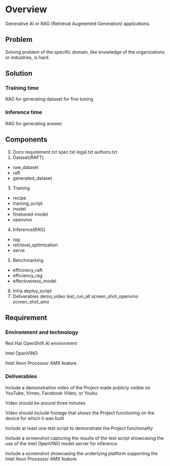# Overview
Generative AI or RAG (Retrieval Augmented Generation) applications.

## Problem
Solving problem of the specific domain, like knowledge of the organizations or industries, is hard.

## Solution

### Training time
RAG for generating dataset for fine tuning

### Inference time
RAG for generating answer

## Components

0. Docs
  requirement.txt
  spec.txt
  legal.txt
  authors.txt
2. Dataset(RAFT)
  - raw_dataset
  - raft
  - generated_dataset
3. Training
  - recipe
  - training_script
  - model
  - finetuned-model
  - openvivo
4. Inference(RAG)
  - rag
  - retrieval_optimization
  - serve
5. Benchmarking
  - efficinecy_raft
  - efficiency_rag
  - effectiveness_model
6. Infra
  deploy_script
7. Deliverables
    demo_video
    test_run_all
    screen_shot_openvino
    screen_shot_amx    
    
## Requirement
### Environment and technology

Red Hat OpenShift AI environment

Intel OpenVINO

Intel Xeon Processor AMX feature

### Deliverables
Include a demonstration video of the Project made publicly visible on YouTube, Vimeo, Facebook Video, or Youku

  Video should be around three minutes
  
  Video should include footage that shows the Project functioning on the device for which it was built

Include at least one test script to demonstrate the Project functionality

Include a screenshot capturing the results of the test script showcasing the use of the Intel OpenVINO model server for inference.

Include a screenshot showcasing the underlying platform supporting the Intel Xeon Processor AMX feature. 
